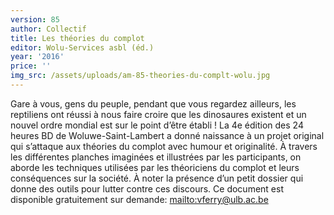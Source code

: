 ```yaml
---
version: 85
author: Collectif
title: Les théories du complot
editor: Wolu-Services asbl (éd.)
year: '2016'
price: ''
img_src: /assets/uploads/am-85-theories-du-complt-wolu.jpg
---
```

Gare à vous, gens du peuple, pendant que vous regardez
 ailleurs, les reptiliens ont réussi à nous faire croire
 que les dinosaures existent et un nouvel ordre mondial
 est sur le point d’être établi ! La 4e édition des 24 heures
 BD de Woluwe-Saint-Lambert a donné naissance à un
 projet original qui s’attaque aux théories du complot
 avec humour et originalité. À travers les différentes
 planches imaginées et illustrées par les participants, on
 aborde les techniques utilisées par les théoriciens du
 complot et leurs conséquences sur la société. À noter la
 présence d’un petit dossier qui donne des outils pour lutter contre ces discours. Ce
 document est disponible gratuitement sur demande: <mailto:vferry@ulb.ac.be>
